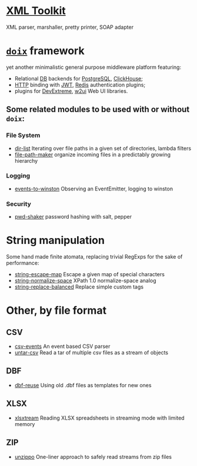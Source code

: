 # [XML Toolkit](https://github.com/do-/node-xml-toolkit)
XML parser, marshaller, pretty printer, SOAP adapter

# [`doix`](https://github.com/do-/node-doix) framework
yet another minimalistic general purpose middleware platform featuring:
* Relational [DB](https://github.com/do-/node-doix-db) backends for [PostgreSQL](https://github.com/do-/node-doix-db-postgresql), [ClickHouse](https://github.com/do-/node-doix-db-clickhouse);
* [HTTP](https://github.com/do-/node-doix-http) binding with [JWT](https://github.com/do-/node-doix-http-cookie-jwt), [Redis](https://github.com/do-/node-doix-http-cookie-redis) authentication plugins;
* plugins for [DevExtreme](https://github.com/do-/node-doix-devextreme), [w2ui](https://github.com/do-/node-doix-w2ui) Web UI libraries.

## Some related modules to be used with or without `doix`:
### File System
* [dir-list](https://github.com/do-/node-dir-list) Iterating over file paths in a given set of directories, lambda filters
* [file-path-maker](https://github.com/do-/node-file-path-maker) organize incoming files in a predictably growing hierarchy

### Logging
* [events-to-winston](https://github.com/do-/node-events-to-winston) Observing an EventEmitter, logging to winston

### Security
* [pwd-shaker](https://github.com/do-/node-pwd-shaker) password hashing with salt, pepper

# String manipulation
Some hand made finite atomata, replacing trivial RegExps for the sake of performance:
* [string-escape-map](https://github.com/do-/node-string-escape-map) Escape a given map of special characters
* [string-normalize-space](https://github.com/do-/node-string-normalize-space) XPath 1.0 normalize-space analog
* [string-replace-balanced](https://github.com/do-/node-string-replace-balanced) Replace simple custom tags

# Other, by file format
## CSV
* [csv-events](https://github.com/do-/node-csv-events) An event based CSV parser
* [untar-csv](https://github.com/do-/node-untar-csv) Read a tar of multiple csv files as a stream of objects

## DBF
* [dbf-reuse](https://github.com/do-/dbf-reuse) Using old .dbf files as templates for new ones

## XLSX
* [xlsxtream](https://github.com/do-/xlsxtream) Reading XLSX spreadsheets in streaming mode with limited memory 

## ZIP
* [unzippo](https://github.com/do-/unzippo) One-liner approach to safely read streams from zip files

<!--
**do-/do-** is a ✨ _special_ ✨ repository because its `README.md` (this file) appears on your GitHub profile.

Here are some ideas to get you started:

- 🔭 I’m currently working on ...
- 🌱 I’m currently learning ...
- 👯 I’m looking to collaborate on ...
- 🤔 I’m looking for help with ...
- 💬 Ask me about ...
- 📫 How to reach me: ...
- ⚡ Fun fact: ...
-->
